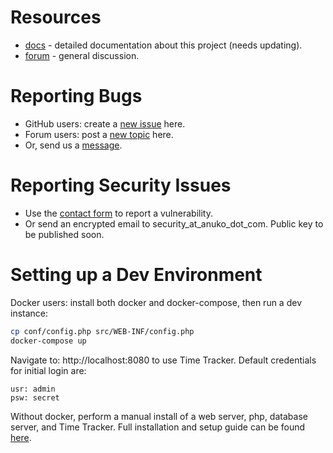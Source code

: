 # Resources

* [docs](https://www.anuko.com/time_tracker/features.htm) - detailed documentation about this project (needs updating).
* [forum](https://www.anuko.com/forum/viewforum.php?f=4) - general discussion.


# Reporting Bugs

* GitHub users: create a [new issue](https://github.com/anuko/timetracker/issues) here.
* Forum users: post a [new topic](https://www.anuko.com/forum/viewforum.php?f=4) here.
* Or, send us a [message](https://www.anuko.com/contact.htm).


# Reporting Security Issues

* Use the [contact form](https://www.anuko.com/contact.htm) to report a vulnerability.
* Or send an encrypted email to security_at_anuko_dot_com. Public key to be published soon.


# Setting up a Dev Environment

Docker users: install both docker and docker-compose, then run a dev instance:
```bash
cp conf/config.php src/WEB-INF/config.php
docker-compose up
```
Navigate to: http://localhost:8080 to use Time Tracker. Default credentials for initial login are:
```
usr: admin
psw: secret
```

Without docker, perform a manual install of a web server, php, database server, and Time Tracker. Full installation and setup guide can be found [here](https://www.anuko.com/time_tracker/install_guide/index.htm).
